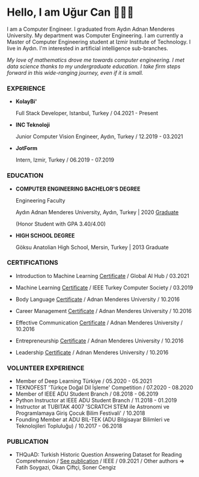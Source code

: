 # Hello, I am Uğur Can 👨🏽‍💻

I am a Computer Engineer. I graduated from Aydın Adnan Menderes University. My department was Computer Engineering. I am currently a Master of Computer Engineering student at Izmir Institute of Technology. I live in Aydın. I'm interested in artificial intelligence sub-branches.

*My love of mathematics drove me towards computer engineering. I met data science thanks to my undergraduate education. I take firm steps forward in this wide-ranging journey, even if it is small.*

### EXPERIENCE

* **KolayBi'**

  Full Stack Developer, Istanbul, Turkey / 04.2021 - Present

* **INC Teknoloji**

  Junior Computer Vision Engineer, Aydın, Turkey / 12.2019 - 03.2021

* **JotForm**

  Intern, Izmir, Turkey / 06.2019 - 07.2019
  
### EDUCATION
  
* **COMPUTER ENGINEERING BACHELOR'S DEGREE**
  
  Engineering Faculty
  
  Aydın Adnan Menderes University, Aydın, Turkey | 2020 [Graduate](https://drive.google.com/file/d/1fmo_eKi-KXyKzmJjy66PC9MSfkrf44lQ/view?usp=sharing)
  
  (Honor Student with GPA 3.40/4.00)
  
* **HIGH SCHOOL DEGREE**

  Göksu Anatolian High School, Mersin, Turkey | 2013 Graduate
  
### CERTIFICATIONS

* Introduction to Machine Learning [Certificate](https://drive.google.com/file/d/1sVPzVhdvzlhtdAvQEbtRu2bUbYkHOUYv/view) / Global AI Hub / 03.2021

* Machine Learning [Certificate](https://drive.google.com/file/d/1hnhz0MGQeogAd-hBhKJQt8XzkPjBqPW7/view) / IEEE Turkey Computer Society / 03.2019

* Body Language [Certificate](https://drive.google.com/file/d/16NJwcwXskjSBYoq0NrrWhfbryHUM99v8/view) / Adnan Menderes University / 10.2016

* Career Management [Certificate](https://drive.google.com/file/d/1k7G8pYloX2F9ug8OoG1Q67-tlTWCu_uW/view) / Adnan Menderes University / 10.2016

* Effective Communication [Certificate](https://drive.google.com/file/d/1X4WYq1x2-8wOoO8p8Pc3OmBJccuGaOai/view) / Adnan Menderes University / 10.2016

* Entrepreneurship [Certificate](https://drive.google.com/file/d/1uMxJ81tdWHkMmpkk1gZPFQ988vue9zVP/view) / Adnan Menderes University / 10.2016

* Leadership [Certificate](https://drive.google.com/file/d/1neSc8SHZ7XfWf0cps3m2l5z3ql-qU50A/view) / Adnan Menderes University / 10.2016

### VOLUNTEER EXPERIENCE

* Member of Deep Learning Türkiye / 05.2020 - 05.2021 
* TEKNOFEST 'Türkçe Doğal Dil İşleme' Competition / 07.2020 - 08.2020
* Member of IEEE ADU Student Branch / 08.2018 - 06.2019 
* Python Instructor at IEEE ADU Student Branch / 11.2018 - 01.2019
* Instructor at TUBITAK 4007 'SCRATCH STEM ile Astronomi ve Programlamaya Giriş Çocuk Bilim Festivali' / 10.2018 
* Founding Member at ADU BIL-TEK (ADU Bilgisayar Bilimleri ve Teknolojileri Topluluğu) / 10.2017 - 06.2018

### PUBLICATION

* THQuAD: Turkish Historic Question Answering Dataset for Reading Comprehension / [See publication](https://ieeexplore.ieee.org/abstract/document/9559013) / IEEE / 09.2021 / Other authors => Fatih Soygazi, Okan Çiftçi, Soner Cengiz
